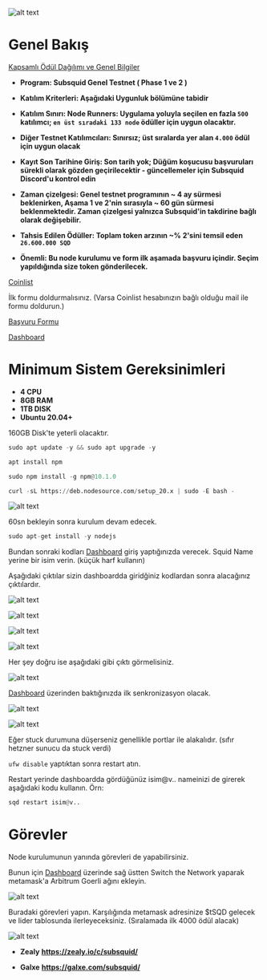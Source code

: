 ![alt text](https://i.hizliresim.com/bw0rh5z.png)


# Genel Bakış


<a href="https://medium.com/testnet-run/d8285a043223">Kapsamlı Ödül Dağılımı ve Genel Bilgiler</a>
- **Program: Subsquid Genel Testnet ( Phase 1 ve 2 )** 
- **Katılım Kriterleri: Aşağıdaki Uygunluk bölümüne tabidir** 
- **Katılım Sınırı: Node Runners: Uygulama yoluyla seçilen en fazla `500` katılımcı; `en üst sıradaki 133 node` ödüller için uygun olacaktır.** 

- **Diğer Testnet Katılımcıları: Sınırsız; üst sıralarda yer alan `4.000` ödül için uygun olacak** 
- **Kayıt Son Tarihine Giriş:	Son tarih yok; Düğüm koşucusu başvuruları sürekli olarak gözden geçirilecektir - güncellemeler için Subsquid Discord'u kontrol edin** 
- **Zaman çizelgesi:	Genel testnet programının ~ 4 ay sürmesi beklenirken, Aşama 1 ve 2'nin sırasıyla ~ 60 gün sürmesi beklenmektedir. Zaman çizelgesi yalnızca Subsquid'in takdirine bağlı olarak değişebilir.** 
- **Tahsis Edilen Ödüller: 	Toplam token arzının ~% 2'sini temsil eden `26.600.000 SQD`**

- **Önemli: Bu node kurulumu ve form ilk aşamada başvuru içindir. Seçim yapıldığında size token gönderilecek.**





<a href="https://coinlist.co/subsquid-testnet">Coinlist</a>

İlk formu doldurmalısınız. (Varsa Coinlist hesabınızın bağlı olduğu mail ile formu doldurun.)

<a href="https://subsquid.deform.cc/testnetnodeapplication/">Başvuru Formu</a>

<a href="https://app.subsquid.io/squids/">Dashboard</a>


# Minimum Sistem Gereksinimleri

- **4 CPU**
- **8GB RAM**
- **1TB DISK**
- **Ubuntu 20.04+**

160GB Disk'te yeterli olacaktır.

```python
sudo apt update -y && sudo apt upgrade -y
```

```python
apt install npm
```

```python
sudo npm install -g npm@10.1.0
```

```python
curl -sL https://deb.nodesource.com/setup_20.x | sudo -E bash -
```

![alt text](https://i.hizliresim.com/6mn2dae.png)

60sn bekleyin sonra kurulum devam edecek.

```python
sudo apt-get install -y nodejs
```

Bundan sonraki kodları <a href="https://app.subsquid.io/squids/">Dashboard</a> giriş yaptığınızda verecek. Squid Name yerine bir isim verin. (küçük harf kullanın)

Aşağıdaki çıktılar sizin dashboardda giridğiniz kodlardan sonra alacağınız çıktılardır.

![alt text](https://i.hizliresim.com/1pmes4t.png)


![alt text](https://i.hizliresim.com/bv7w4pg.png)


![alt text](https://i.hizliresim.com/9p6sbk5.png)


![alt text](https://i.hizliresim.com/j6g9jf5.png)


Her şey doğru ise aşağıdaki gibi çıktı görmelisiniz.


![alt text](https://i.hizliresim.com/qgfokeg.png)


<a href="https://app.subsquid.io/squids/">Dashboard</a> üzerinden baktığınızda ilk senkronizasyon olacak.

![alt text](https://i.hizliresim.com/hb1u9iq.png)

![alt text](https://i.hizliresim.com/e58bcgy.png)

Eğer stuck durumuna düşerseniz genellikle portlar ile alakalıdır. (sıfır hetzner sunucu da stuck verdi)

`ufw disable`  yaptıktan sonra restart atın.

Restart yerinde dashboardda gördüğünüz isim@v.. nameinizi de girerek aşağıdaki kodu kullanın. Örn:

```python
sqd restart isim@v..
```


# Görevler

Node kurulumunun yanında görevleri de yapabilirsiniz.

Bunun için <a href="https://app.subsquid.io/squids/">Dashboard</a> üzerinde sağ üstten Switch the Network yaparak metamask'a Arbitrum Goerli ağını ekleyin.

![alt text](https://i.hizliresim.com/2cb9nuv.png)

Buradaki görevleri yapın. Karşılığında metamask adresinize $tSQD gelecek ve lider tablosunda ilerleyeceksiniz. (Sıralamada ilk 4000 ödül alacak)

![alt text](https://i.hizliresim.com/j0xh36b.png)


- **Zealy** **https://zealy.io/c/subsquid/**

- **Galxe** **https://galxe.com/subsquid/**








